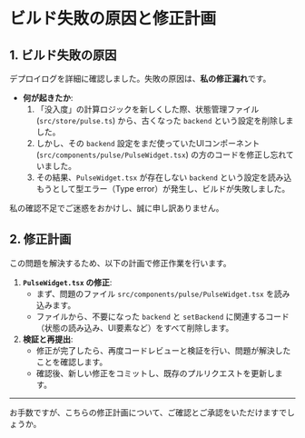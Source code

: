 # ビルド失敗の原因と修正計画

## 1. ビルド失敗の原因

デプロイログを詳細に確認しました。失敗の原因は、**私の修正漏れ**です。

*   **何が起きたか**:
    1.  「没入度」の計算ロジックを新しくした際、状態管理ファイル (`src/store/pulse.ts`) から、古くなった `backend` という設定を削除しました。
    2.  しかし、その `backend` 設定をまだ使っていたUIコンポーネント (`src/components/pulse/PulseWidget.tsx`) の方のコードを修正し忘れていました。
    3.  その結果、`PulseWidget.tsx` が存在しない `backend` という設定を読み込もうとして型エラー（Type error）が発生し、ビルドが失敗しました。

私の確認不足でご迷惑をおかけし、誠に申し訳ありません。

## 2. 修正計画

この問題を解決するため、以下の計画で修正作業を行います。

1.  **`PulseWidget.tsx` の修正**:
    *   まず、問題のファイル `src/components/pulse/PulseWidget.tsx` を読み込みます。
    *   ファイルから、不要になった `backend` と `setBackend` に関連するコード（状態の読み込み、UI要素など）をすべて削除します。
2.  **検証と再提出**:
    *   修正が完了したら、再度コードレビューと検証を行い、問題が解決したことを確認します。
    *   確認後、新しい修正をコミットし、既存のプルリクエストを更新します。

---

お手数ですが、こちらの修正計画について、ご確認とご承認をいただけますでしょうか。
